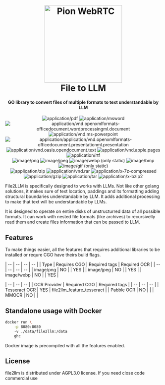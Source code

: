 <h1 align="center">
  <a href="https://pion.ly"><img src="./.github/pion-gopher-webrtc.png" alt="Pion WebRTC" height="250px"></a>
  <br>
  File to LLM
  <br>
</h1>
<h4 align="center">GO library to convert files of multiple formats to text understandable by LLM</h4>

<p align="center">
  <img alt="application/pdf" src="https://img.shields.io/badge/PDF-gray?style=for-the-badge">
  <img alt="application/msword" src="https://img.shields.io/badge/DOC-gray?style=for-the-badge">
  <img alt="application/vnd.openxmlformats-officedocument.wordprocessingml.document" src="https://img.shields.io/badge/DOCX-gray?style=for-the-badge">
  <img alt="application/vnd.ms-powerpoint" src="https://img.shields.io/badge/PPT-gray?style=for-the-badge">
  <img alt="application/application/vnd.openxmlformats-officedocument.presentationml.presentation" src="https://img.shields.io/badge/PPTX-gray?style=for-the-badge">
  <img alt="application/vnd.oasis.opendocument.text" src="https://img.shields.io/badge/ODT-gray?style=for-the-badge">
  <img alt="application/vnd.apple.pages" src="https://img.shields.io/badge/PAGES-gray?style=for-the-badge">
  <img alt="application/rtf" src="https://img.shields.io/badge/RTF-gray?style=for-the-badge">
  <br>
  <img alt="image/png" src="https://img.shields.io/badge/PNG-lightgray?style=for-the-badge">
  <img alt="image/jpeg" src="https://img.shields.io/badge/JPEG-lightgray?style=for-the-badge">
  <img alt="image/webp (only static)" src="https://img.shields.io/badge/WEBP-gray?style=for-the-badge">
  <img alt="image/bmp" src="https://img.shields.io/badge/WEBP-gray?style=for-the-badge">
  <img alt="image/gif (only static)" src="https://img.shields.io/badge/GIF-gray?style=for-the-badge">
  <br>
  <img alt="application/zip" src="https://img.shields.io/badge/ZIP-gray?style=for-the-badge">
  <img alt="application/vnd.rar" src="https://img.shields.io/badge/RAR-gray?style=for-the-badge">
  <img alt="application/x-7z-compressed" src="https://img.shields.io/badge/7Z-gray?style=for-the-badge">
  <img alt="application/gzip" src="https://img.shields.io/badge/GZ-gray?style=for-the-badge">
  <img alt="application/tar" src="https://img.shields.io/badge/TAR-gray?style=for-the-badge">
  <img alt="application/x-bzip2" src="https://img.shields.io/badge/BZ2-gray?style=for-the-badge">
</p>

File2LLM is specifically designed to works with LLMs. Not like other golang solutions, it makes sure of text location, paddings and its formatting adding structural boundaries understandable by LLM. It adds additional processing to make that text will be understandable by LLMs.

It is designed to operate on entire disks of unstructurred data of all possible formats. It can work with nested file formats (like archives) to recursivelly read them and create files information that can be passed to LLM.

## Features

To make things easier, all the features that requires additional libraries to be installed or requre CGO have theirs build flags.

| -- | -- | -- | -- |
| Type | Requires CGO | Required tags | Required OCR |
| -- | -- | -- | -- |
| image/png | NO |  | YES |
| image/jpeg | NO |  | YES |
| image/webp | NO |  | YES |


| -- | -- | -- |
| OCR Provider | Required CGO | Required tags |
| -- | -- | -- |
| Tesseract OCR | YES | file2llm_feature_tesseract |
| Pabble OCR | NO |  |
| MMOCR | NO | |

## Standalone usage with Docker

```bash
docker run \
    -p 8080:8080
    -v ./data/file2llm:/data
    ghc
```

Docker image is precompiled with all the features enabled.

## License
file2llm is distributed under AGPL3.0 license. If you need close code commercial use

